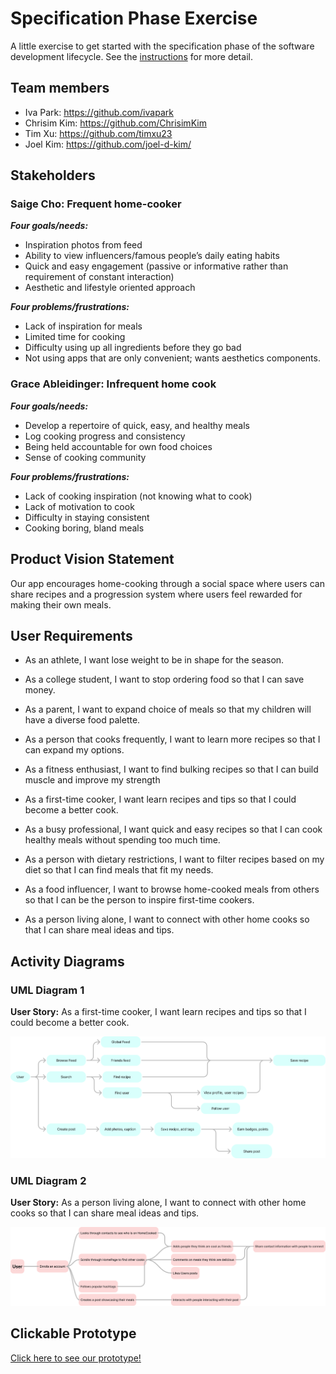 # Specification Phase Exercise

A little exercise to get started with the specification phase of the software development lifecycle. See the [instructions](instructions.md) for more detail.

## Team members

- Iva Park: https://github.com/ivapark
- Chrisim Kim: https://github.com/ChrisimKim
- Tim Xu: https://github.com/timxu23
- Joel Kim: https://github.com/joel-d-kim/

## Stakeholders

### Saige Cho: Frequent home-cooker

**_Four goals/needs:_**

- Inspiration photos from feed
- Ability to view influencers/famous people’s daily eating habits
- Quick and easy engagement (passive or informative rather than requirement of constant interaction)
- Aesthetic and lifestyle oriented approach

**_Four problems/frustrations:_**

- Lack of inspiration for meals
- Limited time for cooking
- Difficulty using up all ingredients before they go bad
- Not using apps that are only convenient; wants aesthetics components.

### Grace Ableidinger: Infrequent home cook

**_Four goals/needs:_**

- Develop a repertoire of quick, easy, and healthy meals
- Log cooking progress and consistency
- Being held accountable for own food choices
- Sense of cooking community

**_Four problems/frustrations:_**

- Lack of cooking inspiration (not knowing what to cook)
- Lack of motivation to cook
- Difficulty in staying consistent
- Cooking boring, bland meals

## Product Vision Statement

Our app encourages home-cooking through a social space where users can share recipes and a progression system where users feel rewarded for making their own meals.

## User Requirements

- As an athlete, I want lose weight to be in shape for the season.

- As a college student, I want to stop ordering food so that I can save money.

- As a parent, I want to expand choice of meals so that my children will have a diverse food palette.

- As a person that cooks frequently, I want to learn more recipes so that I can expand my options.

- As a fitness enthusiast, I want to find bulking recipes so that I can build muscle and improve my strength

- As a first-time cooker, I want learn recipes and tips so that I could become a better cook.

- As a busy professional, I want quick and easy recipes so that I can cook healthy meals without spending too much time.

- As a person with dietary restrictions, I want to filter recipes based on my diet so that I can find meals that fit my needs.

- As a food influencer, I want to browse home-cooked meals from others so that I can be the person to inspire first-time cookers.

- As a person living alone, I want to connect with other home cooks so that I can share meal ideas and tips.

## Activity Diagrams

### UML Diagram 1

**User Story:**
As a first-time cooker, I want learn recipes and tips so that I could become a better cook.

![UML Diagram 1](/UMLDiagram1.png)

### UML Diagram 2

**User Story:**
As a person living alone, I want to connect with other home cooks so that I can share meal ideas and tips.

![UML Diagram 2](/UMLDiagram2.png)

## Clickable Prototype

[Click here to see our prototype!](https://www.figma.com/proto/I2Ae23Gddff7oIJzZ8cxHG/Team-Avengers?node-id=32-93&p=f&t=7IAk9uBckC5Dym7f-1&scaling=scale-down&content-scaling=fixed&page-id=1%3A365&starting-point-node-id=32%3A6)
